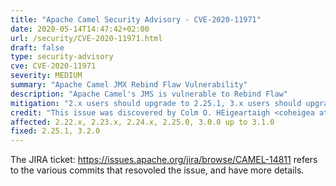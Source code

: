 ```yaml
---
title: "Apache Camel Security Advisory - CVE-2020-11971"
date: 2020-05-14T14:47:42+02:00
url: /security/CVE-2020-11971.html
draft: false
type: security-advisory
cve: CVE-2020-11971
severity: MEDIUM
summary: "Apache Camel JMX Rebind Flaw Vulnerability"
description: "Apache Camel's JMS is vulnerable to Rebind Flaw"
mitigation: "2.x users should upgrade to 2.25.1, 3.x users should upgrade to 3.2.0"
credit: "This issue was discovered by Colm O. HEigeartaigh <coheigea at apache dot org> from Apache Software Foundation and Jonathan Gallimore <jonathan dot gallimore at gmail dot com> from Tomitribe"
affected: 2.22.x, 2.23.x, 2.24.x, 2.25.0, 3.0.0 up to 3.1.0
fixed: 2.25.1, 3.2.0
---
```


The JIRA ticket: https://issues.apache.org/jira/browse/CAMEL-14811 refers to the various commits that resovoled the issue, and have more details.
